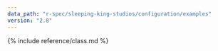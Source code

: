 ```yaml
---
data_path: "r-spec/sleeping-king-studios/configuration/examples"
version: "2.8"
---
```


{% include reference/class.md %}
